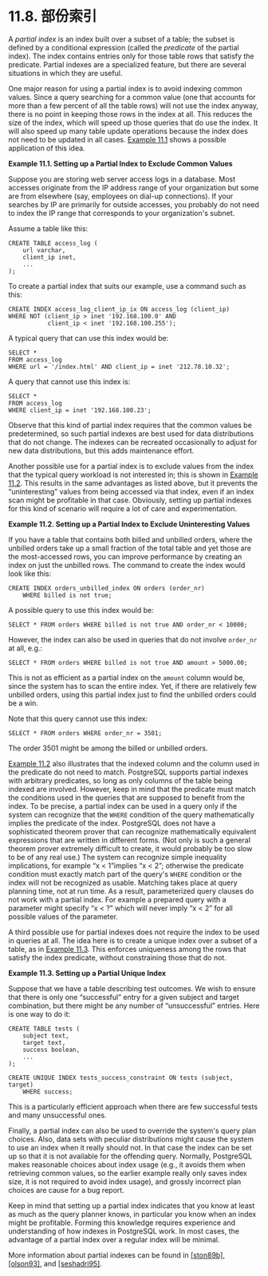 # 11.8. 部份索引

A _partial index_ is an index built over a subset of a table; the subset is defined by a conditional expression \(called the _predicate_ of the partial index\). The index contains entries only for those table rows that satisfy the predicate. Partial indexes are a specialized feature, but there are several situations in which they are useful.

One major reason for using a partial index is to avoid indexing common values. Since a query searching for a common value \(one that accounts for more than a few percent of all the table rows\) will not use the index anyway, there is no point in keeping those rows in the index at all. This reduces the size of the index, which will speed up those queries that do use the index. It will also speed up many table update operations because the index does not need to be updated in all cases. [Example 11.1](https://www.postgresql.org/docs/10/static/indexes-partial.html#INDEXES-PARTIAL-EX1) shows a possible application of this idea.

**Example 11.1. Setting up a Partial Index to Exclude Common Values**

Suppose you are storing web server access logs in a database. Most accesses originate from the IP address range of your organization but some are from elsewhere \(say, employees on dial-up connections\). If your searches by IP are primarily for outside accesses, you probably do not need to index the IP range that corresponds to your organization's subnet.

Assume a table like this:

```text
CREATE TABLE access_log (
    url varchar,
    client_ip inet,
    ...
);
```

To create a partial index that suits our example, use a command such as this:

```text
CREATE INDEX access_log_client_ip_ix ON access_log (client_ip)
WHERE NOT (client_ip > inet '192.168.100.0' AND
           client_ip < inet '192.168.100.255');
```

A typical query that can use this index would be:

```text
SELECT *
FROM access_log
WHERE url = '/index.html' AND client_ip = inet '212.78.10.32';
```

A query that cannot use this index is:

```text
SELECT *
FROM access_log
WHERE client_ip = inet '192.168.100.23';
```

Observe that this kind of partial index requires that the common values be predetermined, so such partial indexes are best used for data distributions that do not change. The indexes can be recreated occasionally to adjust for new data distributions, but this adds maintenance effort.  


Another possible use for a partial index is to exclude values from the index that the typical query workload is not interested in; this is shown in [Example 11.2](https://www.postgresql.org/docs/10/static/indexes-partial.html#INDEXES-PARTIAL-EX2). This results in the same advantages as listed above, but it prevents the “uninteresting” values from being accessed via that index, even if an index scan might be profitable in that case. Obviously, setting up partial indexes for this kind of scenario will require a lot of care and experimentation.

**Example 11.2. Setting up a Partial Index to Exclude Uninteresting Values**

If you have a table that contains both billed and unbilled orders, where the unbilled orders take up a small fraction of the total table and yet those are the most-accessed rows, you can improve performance by creating an index on just the unbilled rows. The command to create the index would look like this:

```text
CREATE INDEX orders_unbilled_index ON orders (order_nr)
    WHERE billed is not true;
```

A possible query to use this index would be:

```text
SELECT * FROM orders WHERE billed is not true AND order_nr < 10000;
```

However, the index can also be used in queries that do not involve `order_nr` at all, e.g.:

```text
SELECT * FROM orders WHERE billed is not true AND amount > 5000.00;
```

This is not as efficient as a partial index on the `amount` column would be, since the system has to scan the entire index. Yet, if there are relatively few unbilled orders, using this partial index just to find the unbilled orders could be a win.

Note that this query cannot use this index:

```text
SELECT * FROM orders WHERE order_nr = 3501;
```

The order 3501 might be among the billed or unbilled orders.  


[Example 11.2](https://www.postgresql.org/docs/10/static/indexes-partial.html#INDEXES-PARTIAL-EX2) also illustrates that the indexed column and the column used in the predicate do not need to match. PostgreSQL supports partial indexes with arbitrary predicates, so long as only columns of the table being indexed are involved. However, keep in mind that the predicate must match the conditions used in the queries that are supposed to benefit from the index. To be precise, a partial index can be used in a query only if the system can recognize that the `WHERE` condition of the query mathematically implies the predicate of the index. PostgreSQL does not have a sophisticated theorem prover that can recognize mathematically equivalent expressions that are written in different forms. \(Not only is such a general theorem prover extremely difficult to create, it would probably be too slow to be of any real use.\) The system can recognize simple inequality implications, for example “x &lt; 1”implies “x &lt; 2”; otherwise the predicate condition must exactly match part of the query's `WHERE` condition or the index will not be recognized as usable. Matching takes place at query planning time, not at run time. As a result, parameterized query clauses do not work with a partial index. For example a prepared query with a parameter might specify “x &lt; ?” which will never imply “x &lt; 2” for all possible values of the parameter.

A third possible use for partial indexes does not require the index to be used in queries at all. The idea here is to create a unique index over a subset of a table, as in [Example 11.3](https://www.postgresql.org/docs/10/static/indexes-partial.html#INDEXES-PARTIAL-EX3). This enforces uniqueness among the rows that satisfy the index predicate, without constraining those that do not.

**Example 11.3. Setting up a Partial Unique Index**

Suppose that we have a table describing test outcomes. We wish to ensure that there is only one “successful” entry for a given subject and target combination, but there might be any number of “unsuccessful” entries. Here is one way to do it:

```text
CREATE TABLE tests (
    subject text,
    target text,
    success boolean,
    ...
);

CREATE UNIQUE INDEX tests_success_constraint ON tests (subject, target)
    WHERE success;
```

This is a particularly efficient approach when there are few successful tests and many unsuccessful ones.  


Finally, a partial index can also be used to override the system's query plan choices. Also, data sets with peculiar distributions might cause the system to use an index when it really should not. In that case the index can be set up so that it is not available for the offending query. Normally, PostgreSQL makes reasonable choices about index usage \(e.g., it avoids them when retrieving common values, so the earlier example really only saves index size, it is not required to avoid index usage\), and grossly incorrect plan choices are cause for a bug report.

Keep in mind that setting up a partial index indicates that you know at least as much as the query planner knows, in particular you know when an index might be profitable. Forming this knowledge requires experience and understanding of how indexes in PostgreSQL work. In most cases, the advantage of a partial index over a regular index will be minimal.

More information about partial indexes can be found in [\[ston89b\]](https://www.postgresql.org/docs/10/static/biblio.html#STON89B), [\[olson93\]](https://www.postgresql.org/docs/10/static/biblio.html#OLSON93), and [\[seshadri95\]](https://www.postgresql.org/docs/10/static/biblio.html#SESHADRI95).

